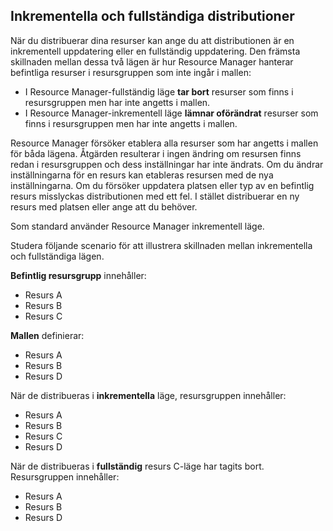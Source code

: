 ## <a name="incremental-and-complete-deployments"></a>Inkrementella och fullständiga distributioner
När du distribuerar dina resurser kan ange du att distributionen är en inkrementell uppdatering eller en fullständig uppdatering. Den främsta skillnaden mellan dessa två lägen är hur Resource Manager hanterar befintliga resurser i resursgruppen som inte ingår i mallen:

* I Resource Manager-fullständig läge **tar bort** resurser som finns i resursgruppen men har inte angetts i mallen. 
* I Resource Manager-inkrementell läge **lämnar oförändrat** resurser som finns i resursgruppen men har inte angetts i mallen.

Resource Manager försöker etablera alla resurser som har angetts i mallen för båda lägena. Åtgärden resulterar i ingen ändring om resursen finns redan i resursgruppen och dess inställningar har inte ändrats. Om du ändrar inställningarna för en resurs kan etableras resursen med de nya inställningarna. Om du försöker uppdatera platsen eller typ av en befintlig resurs misslyckas distributionen med ett fel. I stället distribuerar en ny resurs med platsen eller ange att du behöver.

Som standard använder Resource Manager inkrementell läge.

Studera följande scenario för att illustrera skillnaden mellan inkrementella och fullständiga lägen.

**Befintlig resursgrupp** innehåller:

* Resurs A
* Resurs B
* Resurs C

**Mallen** definierar:

* Resurs A
* Resurs B
* Resurs D

När de distribueras i **inkrementella** läge, resursgruppen innehåller:

* Resurs A
* Resurs B
* Resurs C
* Resurs D

När de distribueras i **fullständig** resurs C-läge har tagits bort. Resursgruppen innehåller:

* Resurs A
* Resurs B
* Resurs D
